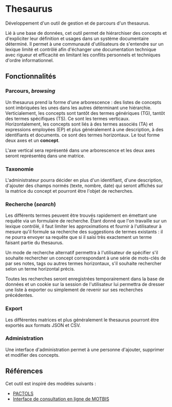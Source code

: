 # Thesaurus
 
Développement d'un outil de gestion et de parcours d'un thesaurus.

Lié à une base de données, cet outil permet de hiérarchiser des concepts et d'expliciter leur définition et usages dans un système documentaire déterminé. Il permet à une communauté d'utilisateurs de s'entendre sur un lexique limité et contrôlé afin d'échanger une documentation technique avec rigueur et efficacité en limitant les conflits personnels et techniques d'ordre informationnel.

## Fonctionnalités

### Parcours, *browsing*

Un thesaurus prend la forme d'une arborescence : des listes de concepts sont imbriquées les unes dans les autres déterminant une hiérarchie. Verticialement, les concepts sont tantôt des termes génériques (TG), tantôt des termes spécifiques (TS). Ce sont les termes verticaux. Horizontalement, les concepts sont liés à des termes associés (TA) et expressions employées (EP) et plus généralement à une description, à des identifiants et documents. ce sont des termes horizontaux.
Le tout forme deux axes et un **concept**.

L'axe vertical sera représenté dans une arborescence et les deux axes seront représentéq dans une matrice.

### Taxonomie

L'administrateur pourra décider en plus d'un identifiant, d'une description, d'ajouter des champs normés (texte, nombre, date) qui seront affichés sur la matrice du concept et pourront être l'objet de recherches.

### Recherche (*search*)

Les différents termes peuvent être trouvés rapidement en émettant une requête via un formulaire de recherche. Étant donné que l'on travaille sur un lexique contrôlé, il faut limiter les approximations et fournir à l'utilisateur à mesure qu'il formule sa recherche des suggestions de termes existants : il ne pourra envoyer sa requête que si il saisi très exactement un terme faisant partie du thesaurus.

Un mode de recherche alternatif permettra à l'utilisateur de spécifier s'il souhaite rechercher un concept correspondant à une série de mots-clés de par ses notes, tags ou autres termes horizontaux, s'il souhaite rechercher selon un terme horizontal précis.

Toutes les recherches seront enregistrées temporairement dans la base de données et un cookie sur la session de l'utilisateur lui permettra de dresser une liste à exporter ou simplement de revenir sur ses recherches précédentes.

### Export

Les différentes matrices et plus généralement le thesaurus pourront être exportés aux formats JSON et CSV.

### Administration

Une interface d'administration permet à une personne d'ajouter, supprimer et modifier des concepts.

## Références

Cet outil est inspiré des modèles suivants : 
- [PACTOLS](https://pactols.frantiq.fr/opentheso/index.xhtml)
- [Interface de consultation en ligne de MOTBIS](http://www.cndp.fr/thesaurus-motbis/site/)